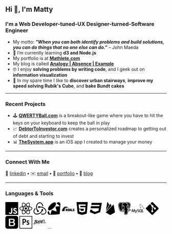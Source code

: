 ## Hi 👋, I'm Matty

### I'm a Web Developer-tuned-UX Designer-turned-Software Engineer 
- My motto: ***"When you can both identify problems and build solutions, you can do things that no one else can do.”*** – John Maeda
- 🌱 I’m currently learning **d3 and Node.js**
- My portfolio is at **[Mathlete.com][portfolio]**
- My blog is called **[Analogy | Absence | Example][blog]**
- 🤓 I enjoy **solving problems by writing code**, and I geek out on **information visualization**
- 🙂 In my spare time I like to  **discover urban stairways**, **improve my speed solving Rubik's Cube**, and **bake Bundt cakes**

---

### Recent Projects 

- 🕹 **[QWERTYBall.com][qwertyball]** is a breakout-like game where you have to hit the keys on your keyboard to keep the ball in play
- 📈 **[DebtorToInvestor.com][debtortoinvestor]** creates a personalized roadmap to getting out of debt and starting to invest
- 📊 **[TheSystem.app][thesystem]** is an iOS app I created to manage your money
---

### Connect With Me

🏢 [linkedin][linkedin] **•**
✉️ [email][email] **•**
💼 [portfolio][portfolio] **•**
📓 [blog][blog]

[debtortoinvestor]: https://www.DebtorToInvestor.com
[qwertyball]: https://www.QWERTYBall.com
[thesystem]: https://www.TheSystem.app
[linkedin]: https://www.linkedin.com/in/msallin/
[email]: amelieoller@gmail.com
[portfolio]: http://www.mathlete.com/
[blog]: https://dev.to/mathlete

---

### Languages & Tools

<div>
 	<img src="./icons/cib-javascript.svg" alt="javascript" width="40" height="40"/>
  <img src="./icons/cib-react.svg" alt="react" width="40" height="40"/>
	<img src="./icons/cib-redux.svg" alt="redux" width="40" height="40"/>
	<img src="./icons/cib-ruby.svg" alt="ruby" width="40" height="40"/>
  <img src="./icons/cib-rails.svg" alt="rails" width="40" height="40"/>
	<img src="./icons/cib-html5.svg" alt="html5" width="40" height="40"/>
	<img src="./icons/cib-css3.svg" alt="css3" width="40" height="40"/>
	<img src="./icons/cib-firebase.svg" alt="firebase" width="40" height="40"/>
  <img src="./icons/cib-postgresql.svg" alt="postgresql" width="40" height="40"/>
	<img src="./icons/cib-mysql.svg" alt="mysql" width="40" height="40"/>
	<img src="./icons/cib-git.svg" alt="git" width="40" height="40"/> 
	<img src="./icons/cib-bootstrap.svg" alt="bootstrap" width="40" height="40"/>
	<img src="./icons/cib-adobe-photoshop.svg" alt="photoshop" width="40" height="40"/>
	<img src="./icons/cib-babel.svg" alt="babel" width="40" height="40"/>
...

</div>
